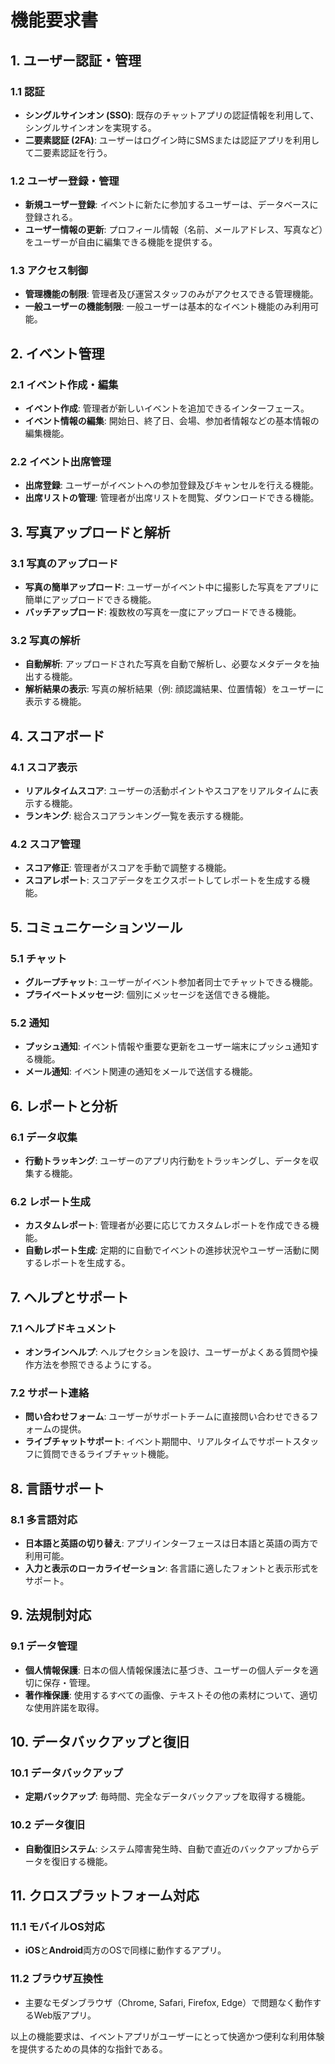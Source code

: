 # 機能要求書

## 1. ユーザー認証・管理

### 1.1 認証
- **シングルサインオン (SSO)**: 既存のチャットアプリの認証情報を利用して、シングルサインオンを実現する。
- **二要素認証 (2FA)**: ユーザーはログイン時にSMSまたは認証アプリを利用して二要素認証を行う。

### 1.2 ユーザー登録・管理
- **新規ユーザー登録**: イベントに新たに参加するユーザーは、データベースに登録される。
- **ユーザー情報の更新**: プロフィール情報（名前、メールアドレス、写真など）をユーザーが自由に編集できる機能を提供する。

### 1.3 アクセス制御
- **管理機能の制限**: 管理者及び運営スタッフのみがアクセスできる管理機能。
- **一般ユーザーの機能制限**: 一般ユーザーは基本的なイベント機能のみ利用可能。

## 2. イベント管理

### 2.1 イベント作成・編集
- **イベント作成**: 管理者が新しいイベントを追加できるインターフェース。
- **イベント情報の編集**: 開始日、終了日、会場、参加者情報などの基本情報の編集機能。

### 2.2 イベント出席管理
- **出席登録**: ユーザーがイベントへの参加登録及びキャンセルを行える機能。
- **出席リストの管理**: 管理者が出席リストを閲覧、ダウンロードできる機能。

## 3. 写真アップロードと解析

### 3.1 写真のアップロード
- **写真の簡単アップロード**: ユーザーがイベント中に撮影した写真をアプリに簡単にアップロードできる機能。
- **バッチアップロード**: 複数枚の写真を一度にアップロードできる機能。

### 3.2 写真の解析
- **自動解析**: アップロードされた写真を自動で解析し、必要なメタデータを抽出する機能。
- **解析結果の表示**: 写真の解析結果（例: 顔認識結果、位置情報）をユーザーに表示する機能。

## 4. スコアボード

### 4.1 スコア表示
- **リアルタイムスコア**: ユーザーの活動ポイントやスコアをリアルタイムに表示する機能。
- **ランキング**: 総合スコアランキング一覧を表示する機能。

### 4.2 スコア管理
- **スコア修正**: 管理者がスコアを手動で調整する機能。
- **スコアレポート**: スコアデータをエクスポートしてレポートを生成する機能。

## 5. コミュニケーションツール

### 5.1 チャット
- **グループチャット**: ユーザーがイベント参加者同士でチャットできる機能。
- **プライベートメッセージ**: 個別にメッセージを送信できる機能。

### 5.2 通知
- **プッシュ通知**: イベント情報や重要な更新をユーザー端末にプッシュ通知する機能。
- **メール通知**: イベント関連の通知をメールで送信する機能。

## 6. レポートと分析

### 6.1 データ収集
- **行動トラッキング**: ユーザーのアプリ内行動をトラッキングし、データを収集する機能。

### 6.2 レポート生成
- **カスタムレポート**: 管理者が必要に応じてカスタムレポートを作成できる機能。
- **自動レポート生成**: 定期的に自動でイベントの進捗状況やユーザー活動に関するレポートを生成する。

## 7. ヘルプとサポート

### 7.1 ヘルプドキュメント
- **オンラインヘルプ**: ヘルプセクションを設け、ユーザーがよくある質問や操作方法を参照できるようにする。

### 7.2 サポート連絡
- **問い合わせフォーム**: ユーザーがサポートチームに直接問い合わせできるフォームの提供。
- **ライブチャットサポート**: イベント期間中、リアルタイムでサポートスタッフに質問できるライブチャット機能。

## 8. 言語サポート

### 8.1 多言語対応
- **日本語と英語の切り替え**: アプリインターフェースは日本語と英語の両方で利用可能。
- **入力と表示のローカライゼーション**: 各言語に適したフォントと表示形式をサポート。

## 9. 法規制対応

### 9.1 データ管理
- **個人情報保護**: 日本の個人情報保護法に基づき、ユーザーの個人データを適切に保存・管理。
- **著作権保護**: 使用するすべての画像、テキストその他の素材について、適切な使用許諾を取得。

## 10. データバックアップと復旧

### 10.1 データバックアップ
- **定期バックアップ**: 毎時間、完全なデータバックアップを取得する機能。

### 10.2 データ復旧
- **自動復旧システム**: システム障害発生時、自動で直近のバックアップからデータを復旧する機能。

## 11. クロスプラットフォーム対応

### 11.1 モバイルOS対応
- **iOS**と**Android**両方のOSで同様に動作するアプリ。

### 11.2 ブラウザ互換性
- 主要なモダンブラウザ（Chrome, Safari, Firefox, Edge）で問題なく動作するWeb版アプリ。

以上の機能要求は、イベントアプリがユーザーにとって快適かつ便利な利用体験を提供するための具体的な指針である。